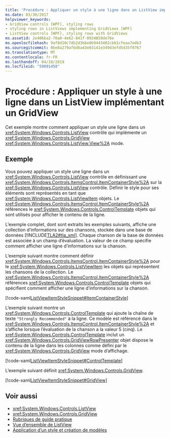 ```yaml
---
title: 'Procédure : Appliquer un style à une ligne dans un ListView implémentant un GridView'
ms.date: 03/30/2017
helpviewer_keywords:
- GridView controls [WPF], styling rows
- styling rows in ListViews implementing GridViews [WPF]
- ListView controls [WPF], styling rows with GridViews
ms.assetid: 2e406ba2-70a0-4e62-841f-0934859de76e
ms.openlocfilehash: 9af8d10c7db2d3bbe8b9443402cbb1cfeaa7edb3
ms.sourcegitcommit: 0be8a279af6d8a43e03141e349d3efd5d35f8767
ms.translationtype: MT
ms.contentlocale: fr-FR
ms.lasthandoff: 04/18/2019
ms.locfileid: "59091458"
---
```

# <a name="how-to-style-a-row-in-a-listview-that-implements-a-gridview"></a>Procédure : Appliquer un style à une ligne dans un ListView implémentant un GridView
Cet exemple montre comment appliquer un style une ligne dans un <xref:System.Windows.Controls.ListView> contrôle qui implémente un <xref:System.Windows.Controls.GridView> <xref:System.Windows.Controls.ListView.View%2A> mode.  
  
## <a name="example"></a>Exemple  
 Vous pouvez appliquer un style une ligne dans un <xref:System.Windows.Controls.ListView> contrôle en définissant une <xref:System.Windows.Controls.ItemsControl.ItemContainerStyle%2A> sur la <xref:System.Windows.Controls.ListView> contrôle. Définir le style pour ses éléments sont représentés en tant que <xref:System.Windows.Controls.ListViewItem> objets. Le <xref:System.Windows.Controls.ItemsControl.ItemContainerStyle%2A> références le <xref:System.Windows.Controls.ControlTemplate> objets qui sont utilisés pour afficher le contenu de la ligne.  
  
 L’exemple complet, dont sont extraits les exemples suivants, affiche une collection d’informations sur des chansons, stockée dans une base de données [!INCLUDE[TLA2#tla_xml](../../../../includes/tla2sharptla-xml-md.md)]. Chaque chanson de la base de données est associée à un champ d’évaluation. La valeur de ce champ spécifie comment afficher une ligne d’informations sur la chanson.  
  
 L’exemple suivant montre comment définir <xref:System.Windows.Controls.ItemsControl.ItemContainerStyle%2A> pour le <xref:System.Windows.Controls.ListViewItem> les objets qui représentent les chansons de la collection. Le <xref:System.Windows.Controls.ItemsControl.ItemContainerStyle%2A> références <xref:System.Windows.Controls.ControlTemplate> objets qui spécifient comment afficher une ligne d’informations sur la chanson.  
  
 [!code-xaml[ListViewItemStyleSnippet#ItemContainerStyle](~/samples/snippets/csharp/VS_Snippets_Wpf/ListViewItemStyleSnippet/CS/Window1.xaml#itemcontainerstyle)]  
  
 L’exemple suivant montre un <xref:System.Windows.Controls.ControlTemplate> qui ajoute la chaîne de texte `"Strongly Recommended"` à la ligne. Ce modèle est référencé dans le <xref:System.Windows.Controls.ItemsControl.ItemContainerStyle%2A> et s’affiche lorsque l’évaluation de la chanson a la valeur 5 (cinq). Le <xref:System.Windows.Controls.ControlTemplate> inclut un <xref:System.Windows.Controls.GridViewRowPresenter> objet dispose le contenu de la ligne dans les colonnes comme défini par le <xref:System.Windows.Controls.GridView> mode d’affichage.  
  
 [!code-xaml[ListViewItemStyleSnippet#ControlTemplate](~/samples/snippets/csharp/VS_Snippets_Wpf/ListViewItemStyleSnippet/CS/Window1.xaml#controltemplate)]  
  
 L’exemple suivant définit <xref:System.Windows.Controls.GridView>.  
  
 [!code-xaml[ListViewItemStyleSnippet#GridView](~/samples/snippets/csharp/VS_Snippets_Wpf/ListViewItemStyleSnippet/CS/Window1.xaml#gridview)]  
  
## <a name="see-also"></a>Voir aussi

- <xref:System.Windows.Controls.ListView>
- <xref:System.Windows.Controls.GridView>
- [Rubriques de guide pratique](listview-how-to-topics.md)
- [Vue d’ensemble de ListView](listview-overview.md)
- [Application d’un style et création de modèles](styling-and-templating.md)
